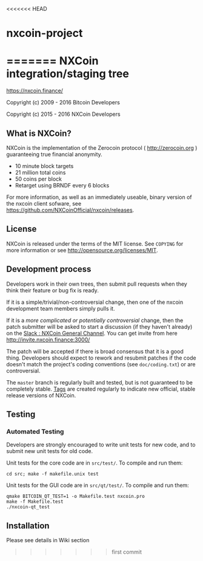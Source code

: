<<<<<<< HEAD
# nxcoin-project
=======
NXCoin integration/staging tree
================================

https://nxcoin.finance/

 Copyright (c) 2009 - 2016 Bitcoin Developers
 
 Copyright (c) 2015 - 2016 NXCoin Developers

What is NXCoin?
----------------

NXCoin is the implementation of the Zerocoin protocol ( http://zerocoin.org ) guaranteeing true financial anonymity.

 - 10 minute block targets
 - 21 million total coins
 - 50 coins per block
 - Retarget using BRNDF every 6 blocks

For more information, as well as an immediately useable, binary version of
the nxcoin client sofware, see https://github.com/NXCoinOfficial/nxcoin/releases.

License
-------

NXCoin is released under the terms of the MIT license. See `COPYING` for more
information or see http://opensource.org/licenses/MIT.

Development process
-------------------

Developers work in their own trees, then submit pull requests when they think
their feature or bug fix is ready.

If it is a simple/trivial/non-controversial change, then one of the nxcoin
development team members simply pulls it.

If it is a *more complicated or potentially controversial* change, then the patch
submitter will be asked to start a discussion (if they haven't already) on the
[Slack : NXCoin General Channel](https://nxcoinofficial.slack.com). You can get invite from here http://invite.nxcoin.finance:3000/

The patch will be accepted if there is broad consensus that it is a good thing.
Developers should expect to rework and resubmit patches if the code doesn't
match the project's coding conventions (see `doc/coding.txt`) or are
controversial.

The `master` branch is regularly built and tested, but is not guaranteed to be
completely stable. [Tags](https://github.com/nxcoinofficial/nxcoin/tags) are created
regularly to indicate new official, stable release versions of NXCoin.

Testing
-------

### Automated Testing

Developers are strongly encouraged to write unit tests for new code, and to
submit new unit tests for old code.

Unit tests for the core code are in `src/test/`. To compile and run them:

    cd src; make -f makefile.unix test

Unit tests for the GUI code are in `src/qt/test/`. To compile and run them:

    qmake BITCOIN_QT_TEST=1 -o Makefile.test nxcoin.pro
    make -f Makefile.test
    ./nxcoin-qt_test

Installation
-------

Please see details in Wiki section

>>>>>>> first commit
